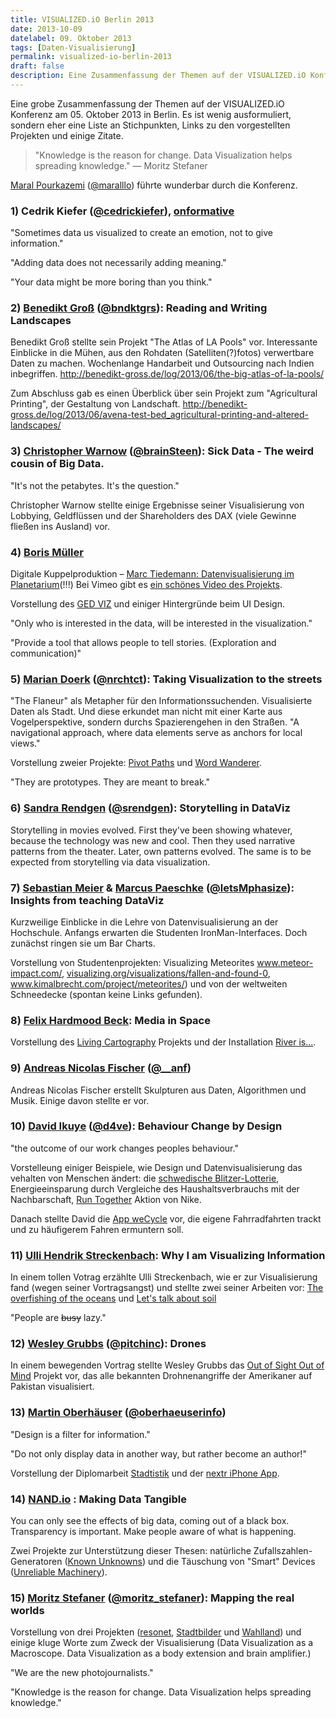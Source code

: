 ```yaml
---
title: VISUALIZED.iO Berlin 2013
date: 2013-10-09
datelabel: 09. Oktober 2013
tags: [Daten-Visualisierung]
permalink: visualized-io-berlin-2013
draft: false
description: Eine Zusammenfassung der Themen auf der VISUALIZED.iO Konferenz  2013 in Berlin.
---
```


Eine grobe Zusammenfassung der Themen auf der VISUALIZED.iO Konferenz am 05. Oktober 2013 in Berlin. Es ist wenig ausformuliert, sondern eher eine Liste an Stichpunkten, Links zu den vorgestellten Projekten und einige Zitate.

<blockquote>"Knowledge is the reason for change. Data Visualization helps spreading knowledge." &mdash; Moritz Stefaner</blockquote>

<p><a href="http://this-is-maral.com/">Maral Pourkazemi</a> (<a href="https://twitter.com/maralllo">@maralllo</a>) führte wunderbar durch die Konferenz.</p>

<h3>1) Cedrik Kiefer (<a href="https://twitter.com/CedricKiefer">@cedrickiefer</a>), <a href="http://www.onformative.com/">onformative</a></h3>
<p>"Sometimes data us visualized to create an emotion, not to give information."</p>
<p>"Adding data does not necessarily adding meaning."</p>
<p>"Your data might be more boring than you think."</p>


<h3>2) <a href="http://benedikt-gross.de/">Benedikt Groß</a> (<a href="https://twitter.com/bndktgrs">@bndktgrs</a>): Reading and Writing Landscapes</h3>
<p>Benedikt Groß stellte sein Projekt "The Atlas of LA Pools" vor. Interessante Einblicke in die Mühen, aus den Rohdaten (Satelliten(?)fotos) verwertbare Daten zu machen. Wochenlange Handarbeit und Outsourcing nach Indien inbegriffen. <a href="http://benedikt-gross.de/log/2013/06/the-big-atlas-of-la-pools/">http://benedikt-gross.de/log/2013/06/the-big-atlas-of-la-pools/</a></p>
<p>Zum Abschluss gab es einen Überblick über sein Projekt zum "Agricultural Printing", der Gestaltung von Landschaft. <a href="http://benedikt-gross.de/log/2013/06/avena-test-bed_agricultural-printing-and-altered-landscapes/">http://benedikt-gross.de/log/2013/06/avena-test-bed_agricultural-printing-and-altered-landscapes/</a></p>

<h3>3) <a href="http://christopherwarnow.com/">Christopher Warnow</a> (<a href="https://twitter.com/brainSteen">@brainSteen</a>): Sick Data - The weird cousin of Big Data.</h3>
<p>"It's not the petabytes. It's the question."</p>
<p>Christopher Warnow stellte einige Ergebnisse seiner Visualisierung von Lobbying, Geldflüssen und der Shareholders des DAX (viele Gewinne fließen ins Ausland) vor.</p>

<h3>4) <a href="http://www.esono.com/">Boris Müller</a></h3>
<p>Digitale Kuppelproduktion – <a href="http://www.marc-tiedemann.de/2013/05/fulldome-facebook-visualization/">Marc Tiedemann: Datenvisualisierung im Planetarium</a>(!!!) Bei Vimeo gibt es <a href="http://vimeo.com/73371511">ein schönes Video des Projekts</a>.</p>
<p>Vorstellung des <a href="http://viz.ged-project.de/">GED VIZ</a> und einiger Hintergründe beim UI Design.</p>
<p>"Only who is interested in the data, will be interested in the visualization."</p>
<p>"Provide a tool that allows people to tell stories. (Exploration and communication)"</p>

<h3>5) <a href="http://mariandoerk.de/">Marian Doerk</a> (<a href="https://twitter.com/nrchtct">@nrchtct</a>): Taking Visualization to the streets</h3>
<p>"The Flaneur" als Metapher für den Informationssuchenden. Visualisierte Daten als Stadt. Und diese erkundet man nicht mit einer Karte aus Vogelperspektive, sondern durchs Spazierengehen in den Straßen. "A navigational approach, where data elements serve as anchors for local views."</p>
<p>Vorstellung zweier Projekte: <a href="http://mariandoerk.de/pivotpaths/">Pivot Paths</a> und <a href="http://www.wordwanderer.org/">Word Wanderer</a>.</p>
<p>"They are prototypes. They are meant to break."</p>

<h3>6) <a href="http://sandrarendgen.wordpress.com/">Sandra Rendgen</a> (<a href="https://twitter.com/srendgen">@srendgen</a>): Storytelling in DataViz</h3>
<p>Storytelling in movies evolved. First they've been showing whatever, because the technology was new and cool. Then they used narrative patterns from the theater. Later, own patterns evolved. The same is to be expected from storytelling via data visualization.</p>

<h3>7) <a href="http://sebastianmeier.eu/">Sebastian Meier</a> &amp; <a href="http://mphasize.de/">Marcus Paeschke</a> (<a href="https://twitter.com/letsMphasize">@letsMphasize</a>): Insights from teaching DataViz</h3>
<p>Kurzweilige Einblicke in die Lehre von Datenvisualisierung an der Hochschule. Anfangs erwarten die Studenten IronMan-Interfaces. Doch zunächst ringen sie um Bar Charts.</p>
<p>Vorstellung von Studentenprojekten: Visualizing Meteorites <a href="http://www.meteor-impact.com/">www.meteor-impact.com/</a>, <a href="http://visualizing.org/visualizations/fallen-and-found-0">visualizing.org/visualizations/fallen-and-found-0</a>, <a href="http://www.kimalbrecht.com/project/meteorites/">www.kimalbrecht.com/project/meteorites/</a>) und von der weltweiten Schneedecke (spontan keine Links gefunden).</p>

<h3>8) <a href="http://www.felix-beck.de/">Felix Hardmood Beck</a>: Media in Space</h3>
<p>Vorstellung des <a href="http://www.felix-beck.de/?/media/living-cartography/">Living Cartography</a> Projekts und der Installation <a href="http://www.artcom.de/projekte/projekt/detail/river-is/">River is...</a>.</p>

<h3>9) <a href="http://anf.nu/">Andreas Nicolas Fischer</a> (<a href="https://twitter.com/__anf">@__anf</a>)</h3>
<p>Andreas Nicolas Fischer erstellt Skulpturen aus Daten, Algorithmen und Musik. Einige davon stellte er vor.</p>

<h3>10) <a href="http://ikuye.com/">David Ikuye</a> (<a href="https://twitter.com/d4ve">@d4ve</a>): Behaviour Change by Design</h3>
<p>"the outcome of our work changes peoples behaviour."</p>
<p>Vorstelleung einiger Beispiele, wie Design und Datenvisualisierung das vehalten von Menschen ändert: die <a href="http://www.thefuntheory.com/speed-camera-lottery-0">schwedische Blitzer-Lotterie</a>, Energieeinsparung durch Vergleiche des Haushaltsverbrauchs mit der Nachbarschaft, <a href="http://runtogether.jp/">Run Together</a> Aktion von Nike.</p>
<p>Danach stellte David die <a href="http://wecycle.cc/">App weCycle</a> vor, die eigene Fahrradfahrten trackt und zu häufigerem Fahren ermuntern soll.</p>

<h3>11) <a href="http://www.uhsless.de/">Ulli Hendrik Streckenbach</a>: Why I am Visualizing Information</h3>
<p>In einem tollen Votrag erzählte Ulli Streckenbach, wie er zur Visualisierung fand (wegen seiner Vortragsangst) und stellte zwei seiner Arbeiten vor: <a href="http://www.uhsless.de/?p=25">The overfishing of the oceans</a> und <a href="http://www.uhsless.de/?p=963">Let's talk about soil</a></p>
<p>"People are <strike>busy</strike> lazy."</p>

<h3>12) <a href="http://www.pitchinteractive.com/">Wesley Grubbs</a> (<a href="https://twitter.com/pitchinc">@pitchinc</a>): Drones</h3>
<p>In einem bewegenden Vortrag stellte Wesley Grubbs das <a href="http://drones.pitchinteractive.com/">Out of Sight Out of Mind</a> Projekt vor, das alle bekannten Drohnenangriffe der Amerikaner auf Pakistan visualisiert.</p>

<h3>13) <a href="http://www.oberhaeuser.info/">Martin Oberhäuser</a> (<a href="https://twitter.com/oberhaeuserinfo">@oberhaeuserinfo</a>)</h3>
<p>"Design is a filter for information."</p>
<p>"Do not only display data in another way, but rather become an author!"</p>
<p>Vorstellung der Diplomarbeit <a href="http://www.oberhaeuser.info/Stadtistik-City-Statistics">Stadtistik</a> und der <a href="http://www.nextr.info/">nextr iPhone App</a>.</p>

<h3>14) <a href="http://www.nand.io/">NAND.io</a> : Making Data Tangible</h3>
<p>You can only see the effects of big data, coming out of a black box. Transparency is important. Make people aware of what is happening.</p>
<p>Zwei Projekte zur Unterstützung dieser Thesen: natürliche Zufallszahlen-Generatoren (<a href="http://v2.nl/archive/works/the-known-unknowns">Known Unknowns</a>) und die Täuschung von "Smart" Devices (<a href="http://www.nand.io/awareness/unreliable-machinery">Unreliable Machinery</a>).</p>

<h3>15) <a href="http://moritz.stefaner.eu/">Moritz Stefaner</a> (<a href="https://twitter.com/moritz_stefaner">@moritz_stefaner</a>): Mapping the real worlds</h3>
<p>Vorstellung von drei Projekten (<a href="http://moritz.stefaner.eu/projects/resonet/info.html">resonet</a>, <a href="http://stadt-bilder.com/">Stadtbilder</a> und <a href="http://www.zeit.de/politik/deutschland/wahlland">Wahlland</a>) und einige kluge Worte zum Zweck der Visualisierung (Data Visualization as a Macroscope. Data Visualization as a body extension and brain amplifier.)</p>
<p>"We are the new photojournalists."</p>

<p>"Knowledge is the reason for change. Data Visualization helps spreading knowledge."</p>
